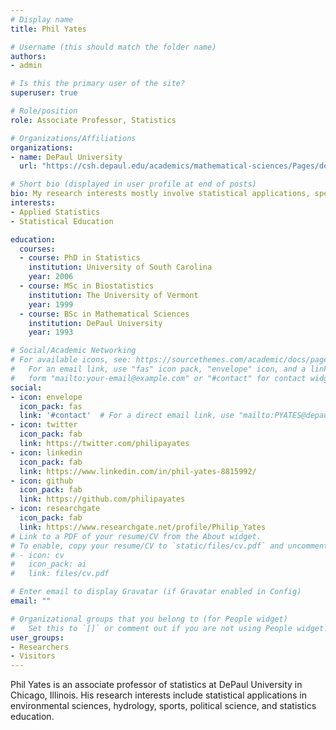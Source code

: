 ```yaml
---
# Display name
title: Phil Yates

# Username (this should match the folder name)
authors:
- admin

# Is this the primary user of the site?
superuser: true

# Role/position
role: Associate Professor, Statistics

# Organizations/Affiliations
organizations:
- name: DePaul University
  url: "https://csh.depaul.edu/academics/mathematical-sciences/Pages/default.aspx"

# Short bio (displayed in user profile at end of posts)
bio: My research interests mostly involve statistical applications, specifically applications in environmental sciences, hydrology, sports, political science, and statistics education.
interests:
- Applied Statistics
- Statistical Education

education:
  courses:
  - course: PhD in Statistics
    institution: University of South Carolina
    year: 2006
  - course: MSc in Biostatistics
    institution: The University of Vermont
    year: 1999
  - course: BSc in Mathematical Sciences
    institution: DePaul University
    year: 1993

# Social/Academic Networking
# For available icons, see: https://sourcethemes.com/academic/docs/page-builder/#icons
#   For an email link, use "fas" icon pack, "envelope" icon, and a link in the
#   form "mailto:your-email@example.com" or "#contact" for contact widget.
social:
- icon: envelope
  icon_pack: fas
  link: '#contact'  # For a direct email link, use "mailto:PYATES@depaul.edu".
- icon: twitter
  icon_pack: fab
  link: https://twitter.com/philipayates
- icon: linkedin
  icon_pack: fab
  link: https://www.linkedin.com/in/phil-yates-8815992/
- icon: github
  icon_pack: fab
  link: https://github.com/philipayates
- icon: researchgate
  icon_pack: fab
  link: https://www.researchgate.net/profile/Philip_Yates
# Link to a PDF of your resume/CV from the About widget.
# To enable, copy your resume/CV to `static/files/cv.pdf` and uncomment the lines below.
# - icon: cv
#   icon_pack: ai
#   link: files/cv.pdf

# Enter email to display Gravatar (if Gravatar enabled in Config)
email: ""

# Organizational groups that you belong to (for People widget)
#   Set this to `[]` or comment out if you are not using People widget.
user_groups:
- Researchers
- Visitors
---
```


Phil Yates is an associate professor of statistics at DePaul University in Chicago, Illinois. His research interests include statistical applications in environmental sciences, hydrology, sports, political science, and statistics education.

